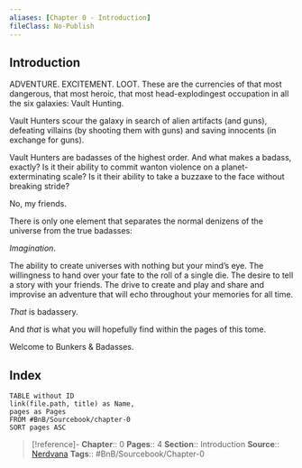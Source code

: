 ```yaml
---
aliases: [Chapter 0 - Introduction]
fileClass: No-Publish
---
```


## Introduction

ADVENTURE. EXCITEMENT. LOOT. These are the currencies of that most dangerous, that most heroic, that most head-explodingest occupation in all the six galaxies: Vault Hunting.

Vault Hunters scour the galaxy in search of alien artifacts (and guns), defeating villains (by shooting them with guns) and saving innocents (in exchange for guns).

Vault Hunters are badasses of the highest order. And what makes a badass, exactly? Is it their ability to commit wanton violence on a planet-exterminating scale? Is it their ability to take a buzzaxe to the face without breaking stride?

No, my friends.

There is only one element that separates the normal denizens of the universe from the true badasses:

*Imagination*.

The ability to create universes with nothing but your mind’s eye. The willingness to hand over your fate to the roll of a single die. The desire to tell a story with your friends. The drive to create and play and share and improvise an adventure that will echo throughout your memories for all time.

*That* is badassery.

And *that* is what you will hopefully find within the pages of this tome.

Welcome to Bunkers & Badasses.

## Index

```dataview
TABLE without ID
link(file.path, title) as Name,
pages as Pages
FROM #BnB/Sourcebook/chapter-0
SORT pages ASC
```

> [!reference]- 
> **Chapter**:: 0
> **Pages**:: 4
> **Section**:: Introduction
> **Source**:: [Nerdvana](https://nerdvanagames.com)
> **Tags**:: #BnB/Sourcebook/Chapter-0 